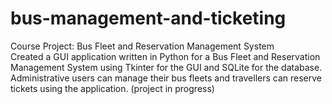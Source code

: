 # bus-management-and-ticketing

Course Project: Bus Fleet and Reservation Management System  
Created a GUI application written in Python for a Bus Fleet and Reservation Management System using Tkinter
for the GUI and SQLite for the database. Administrative users can manage their bus fleets and travellers can
reserve tickets using the application. (project in progress)

